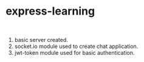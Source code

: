 # express-learning

<br>
<ol>
<li> basic server created.
<li> socket.io module used to create chat application.
<li> jwt-token module used for basic authentication.
<ol>

